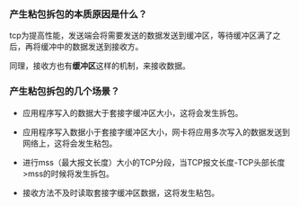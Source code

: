 ### 产生粘包拆包的本质原因是什么？

tcp为提高性能，发送端会将需要发送的数据发送到缓冲区，等待缓冲区满了之后，再将缓冲中的数据发送到接收方。

同理，接收方也有**缓冲区**这样的机制，来接收数据。

### 产生粘包拆包的几个场景？

* 应用程序写入的数据大于套接字缓冲区大小，这将会发生拆包。

* 应用程序写入数据小于套接字缓冲区大小，网卡将应用多次写入的数据发送到网络上，这将会发生粘包。

* 进行mss（最大报文长度）大小的TCP分段，当TCP报文长度-TCP头部长度>mss的时候将发生拆包。

* 接收方法不及时读取套接字缓冲区数据，这将发生粘包。
